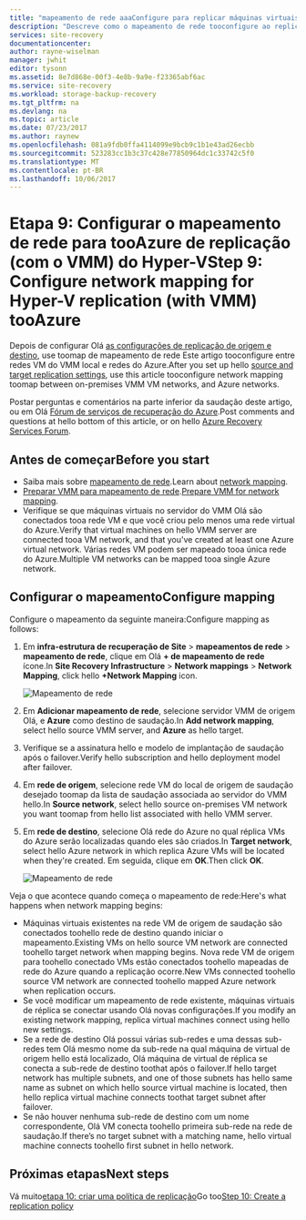```yaml
---
title: "mapeamento de rede aaaConfigure para replicar máquinas virtuais do Hyper-V no VMM nuvens tooAzure com o Azure Site Recovery | Microsoft Docs"
description: "Descreve como o mapeamento de rede tooconfigure ao replicar máquinas virtuais do Hyper-V no VMM nuvens tooAzure com o Azure Site Recovery"
services: site-recovery
documentationcenter: 
author: rayne-wiselman
manager: jwhit
editor: tysonn
ms.assetid: 8e7d868e-00f3-4e8b-9a9e-f23365abf6ac
ms.service: site-recovery
ms.workload: storage-backup-recovery
ms.tgt_pltfrm: na
ms.devlang: na
ms.topic: article
ms.date: 07/23/2017
ms.author: raynew
ms.openlocfilehash: 081a9fdb0ffa4114099e9bcb9c1b1e43ad26ecbb
ms.sourcegitcommit: 523283cc1b3c37c428e77850964dc1c33742c5f0
ms.translationtype: MT
ms.contentlocale: pt-BR
ms.lasthandoff: 10/06/2017
---
```

# <a name="step-9-configure-network-mapping-for-hyper-v-replication-with-vmm-tooazure"></a><span data-ttu-id="1ec06-103">Etapa 9: Configurar o mapeamento de rede para tooAzure de replicação (com o VMM) do Hyper-V</span><span class="sxs-lookup"><span data-stu-id="1ec06-103">Step 9: Configure network mapping for Hyper-V replication (with VMM) tooAzure</span></span>

<span data-ttu-id="1ec06-104">Depois de configurar Olá [as configurações de replicação de origem e destino](vmm-to-azure-walkthrough-source-target.md), use toomap de mapeamento de rede Este artigo tooconfigure entre redes VM do VMM local e redes do Azure.</span><span class="sxs-lookup"><span data-stu-id="1ec06-104">After you set up hello [source and target replication settings](vmm-to-azure-walkthrough-source-target.md), use this article tooconfigure network mapping toomap between on-premises VMM VM networks, and Azure networks.</span></span>

<span data-ttu-id="1ec06-105">Postar perguntas e comentários na parte inferior da saudação deste artigo, ou em Olá [Fórum de serviços de recuperação do Azure](https://social.msdn.microsoft.com/forums/azure/home?forum=hypervrecovmgr).</span><span class="sxs-lookup"><span data-stu-id="1ec06-105">Post comments and questions at hello bottom of this article, or on hello [Azure Recovery Services Forum](https://social.msdn.microsoft.com/forums/azure/home?forum=hypervrecovmgr).</span></span>

## <a name="before-you-start"></a><span data-ttu-id="1ec06-106">Antes de começar</span><span class="sxs-lookup"><span data-stu-id="1ec06-106">Before you start</span></span>

- <span data-ttu-id="1ec06-107">Saiba mais sobre [mapeamento de rede](vmm-to-azure-walkthrough-network.md#network-mapping-for-replication-to-azure).</span><span class="sxs-lookup"><span data-stu-id="1ec06-107">Learn about [network mapping](vmm-to-azure-walkthrough-network.md#network-mapping-for-replication-to-azure).</span></span>
- <span data-ttu-id="1ec06-108">[Preparar VMM para mapeamento de rede](vmm-to-azure-walkthrough-network.md#prepare-vmm-for-network-mapping).</span><span class="sxs-lookup"><span data-stu-id="1ec06-108">[Prepare VMM for network mapping](vmm-to-azure-walkthrough-network.md#prepare-vmm-for-network-mapping).</span></span> 
- <span data-ttu-id="1ec06-109">Verifique se que máquinas virtuais no servidor do VMM Olá são conectados tooa rede VM e que você criou pelo menos uma rede virtual do Azure.</span><span class="sxs-lookup"><span data-stu-id="1ec06-109">Verify that virtual machines on hello VMM server are connected tooa VM network, and that you've created at least one Azure virtual network.</span></span> <span data-ttu-id="1ec06-110">Várias redes VM podem ser mapeado tooa única rede do Azure.</span><span class="sxs-lookup"><span data-stu-id="1ec06-110">Multiple VM networks can be mapped tooa single Azure network.</span></span>

## <a name="configure-mapping"></a><span data-ttu-id="1ec06-111">Configurar o mapeamento</span><span class="sxs-lookup"><span data-stu-id="1ec06-111">Configure mapping</span></span>

<span data-ttu-id="1ec06-112">Configure o mapeamento da seguinte maneira:</span><span class="sxs-lookup"><span data-stu-id="1ec06-112">Configure mapping as follows:</span></span>

1. <span data-ttu-id="1ec06-113">Em **infra-estrutura de recuperação de Site** > **mapeamentos de rede** > **mapeamento de rede**, clique em Olá **+ de mapeamento de rede**  ícone.</span><span class="sxs-lookup"><span data-stu-id="1ec06-113">In **Site Recovery Infrastructure** > **Network mappings** > **Network Mapping**, click hello **+Network Mapping** icon.</span></span>

    ![Mapeamento de rede](./media/vmm-to-azure-walkthrough-network-mapping/network-mapping1.png)
2. <span data-ttu-id="1ec06-115">Em **Adicionar mapeamento de rede**, selecione servidor VMM de origem Olá, e **Azure** como destino de saudação.</span><span class="sxs-lookup"><span data-stu-id="1ec06-115">In **Add network mapping**, select hello source VMM server, and **Azure** as hello target.</span></span>
3. <span data-ttu-id="1ec06-116">Verifique se a assinatura hello e modelo de implantação de saudação após o failover.</span><span class="sxs-lookup"><span data-stu-id="1ec06-116">Verify hello subscription and hello deployment model after failover.</span></span>
4. <span data-ttu-id="1ec06-117">Em **rede de origem**, selecione rede VM do local de origem de saudação desejado toomap da lista de saudação associada ao servidor do VMM hello.</span><span class="sxs-lookup"><span data-stu-id="1ec06-117">In **Source network**, select hello source on-premises VM network you want toomap from hello list associated with hello VMM server.</span></span>
5. <span data-ttu-id="1ec06-118">Em **rede de destino**, selecione Olá rede do Azure no qual réplica VMs do Azure serão localizadas quando eles são criados.</span><span class="sxs-lookup"><span data-stu-id="1ec06-118">In **Target network**, select hello Azure network in which replica Azure VMs will be located when they're created.</span></span> <span data-ttu-id="1ec06-119">Em seguida, clique em **OK**.</span><span class="sxs-lookup"><span data-stu-id="1ec06-119">Then click **OK**.</span></span>

    ![Mapeamento de rede](./media/vmm-to-azure-walkthrough-network-mapping/network-mapping2.png)

<span data-ttu-id="1ec06-121">Veja o que acontece quando começa o mapeamento de rede:</span><span class="sxs-lookup"><span data-stu-id="1ec06-121">Here's what happens when network mapping begins:</span></span>

* <span data-ttu-id="1ec06-122">Máquinas virtuais existentes na rede VM de origem de saudação são conectados toohello rede de destino quando iniciar o mapeamento.</span><span class="sxs-lookup"><span data-stu-id="1ec06-122">Existing VMs on hello source VM network are connected toohello target network when mapping begins.</span></span> <span data-ttu-id="1ec06-123">Nova rede VM de origem para toohello conectado VMs estão conectados toohello mapeadas de rede do Azure quando a replicação ocorre.</span><span class="sxs-lookup"><span data-stu-id="1ec06-123">New VMs connected toohello source VM network are connected toohello mapped Azure network when replication occurs.</span></span>
* <span data-ttu-id="1ec06-124">Se você modificar um mapeamento de rede existente, máquinas virtuais de réplica se conectar usando Olá novas configurações.</span><span class="sxs-lookup"><span data-stu-id="1ec06-124">If you modify an existing network mapping, replica virtual machines connect using hello new settings.</span></span>
* <span data-ttu-id="1ec06-125">Se a rede de destino Olá possui várias sub-redes e uma dessas sub-redes tem Olá mesmo nome da sub-rede na qual máquina de virtual de origem hello está localizado, Olá máquina de virtual de réplica se conecta a sub-rede de destino toothat após o failover.</span><span class="sxs-lookup"><span data-stu-id="1ec06-125">If hello target network has multiple subnets, and one of those subnets has hello same name as subnet on which hello source virtual machine is located, then hello replica virtual machine connects toothat target subnet after failover.</span></span>
* <span data-ttu-id="1ec06-126">Se não houver nenhuma sub-rede de destino com um nome correspondente, Olá VM conecta toohello primeira sub-rede na rede de saudação.</span><span class="sxs-lookup"><span data-stu-id="1ec06-126">If there’s no target subnet with a matching name, hello virtual machine connects toohello first subnet in hello network.</span></span>



## <a name="next-steps"></a><span data-ttu-id="1ec06-127">Próximas etapas</span><span class="sxs-lookup"><span data-stu-id="1ec06-127">Next steps</span></span>

<span data-ttu-id="1ec06-128">Vá muito[etapa 10: criar uma política de replicação](vmm-to-azure-walkthrough-replication.md)</span><span class="sxs-lookup"><span data-stu-id="1ec06-128">Go too[Step 10: Create a replication policy](vmm-to-azure-walkthrough-replication.md)</span></span>
